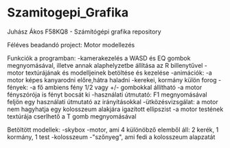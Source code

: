 # Szamitogepi_Grafika
Juhász Ákos F58KQ8 - Számítógépi grafika repository

Féléves beadandó project: Motor modellezés

Funkciók a programban:
-kamerakezelés a WASD és EQ gombok megnyomásával, illetve annak alaphelyzetbe állítása az R billenytűvel
-motor textúrájának és modelljeinek betöltése és kezelése
-animációk:	-a motor képes kanyarodni előre,hátra haladni
		-kerekei, kormány külön forog
-fények:	-a fő ambiens fény 1/2 vagy +/- gombokkal állítható
		-a motor fényszórója is fényt bocsát ki
-használati útmutató: F1 megnyomásával feljön egy használati útmutató az irányításokkal
-ütközésvizsgálat: a motor nem hagyhatja egy kolosszeum alakjára igazított ellipszist
-a motor testének textúrája cserlhető a T gomb megnyomásával

Betöltött modellek:
-skybox
-motor, ami 4 különöbző elemből áll: 2 kerék, 1 kormány, 1 test
-kolosszeum
-"szőnyeg", ami fedi a kolosszeum alapzatát